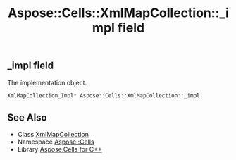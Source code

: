 ﻿---
title: Aspose::Cells::XmlMapCollection::_impl field
linktitle: _impl
second_title: Aspose.Cells for C++ API Reference
description: 'Aspose::Cells::XmlMapCollection::_impl field. The implementation object in C++.'
type: docs
weight: 1000
url: /cpp/aspose.cells/xmlmapcollection/_impl/
---
## _impl field


The implementation object.

```cpp
XmlMapCollection_Impl* Aspose::Cells::XmlMapCollection::_impl
```

## See Also

* Class [XmlMapCollection](../)
* Namespace [Aspose::Cells](../../)
* Library [Aspose.Cells for C++](../../../)

